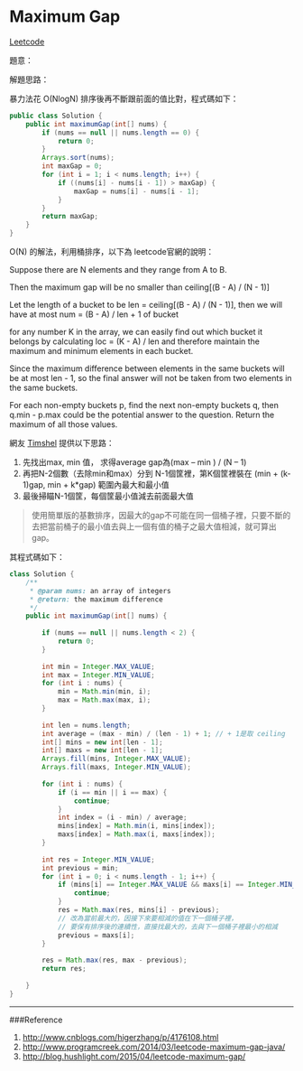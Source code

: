 # Maximum Gap

[Leetcode](https://leetcode.com/problems/maximum-gap/)

題意：

解題思路：

暴力法花 O(NlogN) 排序後再不斷跟前面的值比對，程式碼如下：

```java
public class Solution {
    public int maximumGap(int[] nums) {
        if (nums == null || nums.length == 0) {
            return 0;
        }
        Arrays.sort(nums);
        int maxGap = 0;
        for (int i = 1; i < nums.length; i++) {
            if ((nums[i] - nums[i - 1]) > maxGap) {
                maxGap = nums[i] - nums[i - 1];
            }
        }
        return maxGap;
    }
}
```

O(N) 的解法，利用桶排序，以下為 leetcode官網的說明：

Suppose there are N elements and they range from A to B.

Then the maximum gap will be no smaller than ceiling[(B - A) / (N - 1)]

Let the length of a bucket to be len = ceiling[(B - A) / (N - 1)], then we will have at most num = (B - A) / len + 1 of bucket

for any number K in the array, we can easily find out which bucket it belongs by calculating loc = (K - A) / len and therefore maintain the maximum and minimum elements in each bucket.

Since the maximum difference between elements in the same buckets will be at most len - 1, so the final answer will not be taken from two elements in the same buckets.

For each non-empty buckets p, find the next non-empty buckets q, then q.min - p.max could be the potential answer to the question. Return the maximum of all those values.

網友 [Timshel](http://blog.hushlight.com/2015/04/leetcode-maximum-gap/) 提供以下思路：

1. 先找出max, min 值， 求得average gap為(max – min ) / (N – 1)
2. 再把N-2個數（去除min和max）分到 N-1個筐裡，第K個筐裡裝在 (min + (k-1)gap, min + k*gap) 範圍內最大和最小值
3. 最後掃瞄N-1個筐，每個筐最小值減去前面最大值


> 使用簡單版的基數排序，因最大的gap不可能在同一個桶子裡，只要不斷的去把當前桶子的最小值去與上一個有值的桶子之最大值相減，就可算出gap。

其程式碼如下：

```java
class Solution {
    /**
     * @param nums: an array of integers
     * @return: the maximum difference
     */
    public int maximumGap(int[] nums) {
        
        if (nums == null || nums.length < 2) {
            return 0;
        } 
        
        int min = Integer.MAX_VALUE;
        int max = Integer.MIN_VALUE;
        for (int i : nums) {
            min = Math.min(min, i);
            max = Math.max(max, i);
        }
        
        int len = nums.length;
        int average = (max - min) / (len - 1) + 1; // + 1是取 ceiling
        int[] mins = new int[len - 1];
        int[] maxs = new int[len - 1];
        Arrays.fill(mins, Integer.MAX_VALUE);
        Arrays.fill(maxs, Integer.MIN_VALUE);
        
        for (int i : nums) {
            if (i == min || i == max) {
                continue;
            }
            int index = (i - min) / average;
            mins[index] = Math.min(i, mins[index]);
            maxs[index] = Math.max(i, maxs[index]);
        }
        
        int res = Integer.MIN_VALUE;
        int previous = min;
        for (int i = 0; i < nums.length - 1; i++) {
            if (mins[i] == Integer.MAX_VALUE && maxs[i] == Integer.MIN_VALUE) {
                continue;
            }
            res = Math.max(res, mins[i] - previous);
            // 改為當前最大的，因接下來要相減的值在下一個桶子裡，
            // 要保有排序後的連續性，直接找最大的，去與下一個桶子裡最小的相減
            previous = maxs[i]; 
        }
        
        res = Math.max(res, max - previous);
        return res;
        
    }
}

```

---
###Reference
1. http://www.cnblogs.com/higerzhang/p/4176108.html
2. http://www.programcreek.com/2014/03/leetcode-maximum-gap-java/
3. http://blog.hushlight.com/2015/04/leetcode-maximum-gap/